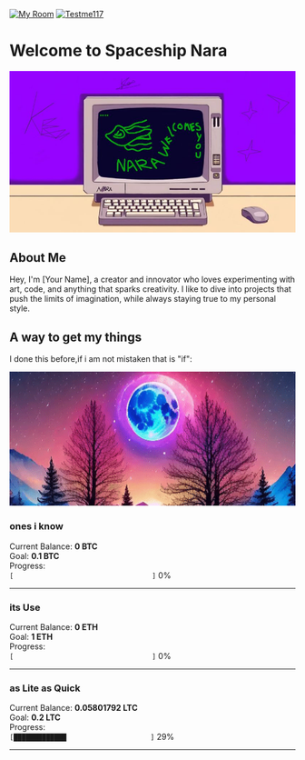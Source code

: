[![My Room](https://img.shields.io/badge/My%20Room-%23FF0000.svg?style=for-the-badge&logo=https://github.com/KenAkatzuki/KenAkatzuki.github.io/blob/main/logo.png&logoColor=white)](https://KenAkatzuki.github.io)
[![Testme117](https://img.shields.io/badge/Testme117-%23FFCC00.svg?style=for-the-badge&logo=youtube&logoColor=white)](https://youtube.com/@larchboy?feature=shared)
# Welcome to Spaceship Nara

<img src="hereandthere/Nara.jpg" alt="asa" width="768" />

## About Me
Hey, I'm [Your Name], a creator and innovator who loves experimenting with art, code, and anything that sparks creativity. I like to dive into projects that push the limits of imagination, while always staying true to my personal style.

## A way to get my things
I done this before,if i am not mistaken that is "if":

<img src="hereandthere/video.gif" alt="asa" width="768" />

### ones i know
Current Balance: **0 BTC**  
Goal: **0.1 BTC**  
Progress:  
`[⠀⠀⠀⠀⠀⠀⠀⠀⠀⠀⠀⠀⠀⠀⠀⠀⠀⠀⠀⠀⠀⠀⠀⠀⠀⠀⠀⠀]` 0%

---

### its Use
Current Balance: **0 ETH**  
Goal: **1 ETH**  
Progress:  
`[⠀⠀⠀⠀⠀⠀⠀⠀⠀⠀⠀⠀⠀⠀⠀⠀⠀⠀⠀⠀⠀⠀⠀⠀⠀⠀⠀⠀]` 0%

---

### as Lite as Quick
Current Balance: **0.05801792 LTC**  
Goal: **0.2 LTC**  
Progress:  
`[█████████████⠀⠀⠀⠀⠀⠀⠀⠀⠀⠀⠀⠀⠀⠀⠀⠀⠀]` 29%


---
